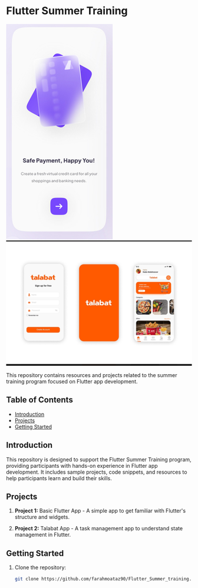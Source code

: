 # Flutter Summer Training
![Flutter Summer Training](f1.png)
![Flutter Summer Training](f2.jpg)

This repository contains resources and projects related to the summer training program focused on Flutter app development.

## Table of Contents

- [Introduction](#introduction)
- [Projects](#projects)
- [Getting Started](#getting-started)

## Introduction

This repository is designed to support the Flutter Summer Training program, providing participants with hands-on experience in Flutter app development.
It includes sample projects, code snippets, and resources to help participants learn and build their skills.

## Projects

1. **Project 1:** Basic Flutter App - A simple app to get familiar with Flutter's structure and widgets.

2. **Project 2:** Talabat App - A task management app to understand state management in Flutter.


## Getting Started

1. Clone the repository:

   ```bash
   git clone https://github.com/farahmoataz90/Flutter_Summer_training.git


